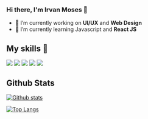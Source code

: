 ### Hi there, I'm Irvan Moses 👋

<!--
**irvanmoses/irvanmoses** is a ✨ _special_ ✨ repository because its `README.md` (this file) appears on your GitHub profile. -->

- 🔭 I’m currently working on **UI/UX** and **Web Design**
- 🌱 I’m currently learning Javascript and **React JS**


## My skills 🚀
![](https://img.shields.io/badge/HTML5-E34F26?style=for-the-badge&logo=html5&logoColor=white)
![](https://img.shields.io/badge/CSS3-1572B6?style=for-the-badge&logo=css3&logoColor=white)
![](https://img.shields.io/badge/Sass-CC6699?style=for-the-badge&logo=sass&logoColor=white)
![](https://img.shields.io/badge/Bootstrap-563D7C?style=for-the-badge&logo=bootstrap&logoColor=white)
![](https://img.shields.io/badge/figma-0AC97F?style=for-the-badge&logo=figma&logoColor=white)


## Github Stats
[![Github stats](https://github-readme-stats.vercel.app/api?username=irvanmoses&show_icons=true&include_all_commits=true&theme=radical)](https://github.com/irvanmoses/github-readme-stats)

[![Top Langs](https://github-readme-stats.vercel.app/api/top-langs/?username=irvanmoses&layout=compact)](https://github.com/irvanmoses/github-readme-stats)







